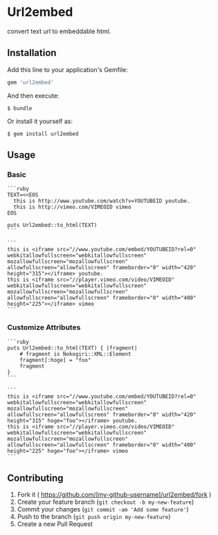# Url2embed

convert text url to embeddable html.

## Installation

Add this line to your application's Gemfile:

```ruby
gem 'url2embed'
```

And then execute:

    $ bundle

Or install it yourself as:

    $ gem install url2embed

## Usage

### Basic

    ```ruby
    TEXT=<<EOS
      this is http://www.youtube.com/watch?v=YOUTUBEID youtube.
      this is http://vimeo.com/VIMEOID vimeo
    EOS

    puts Url2embed::to_html(TEXT)
    ```

    ```
    this is <iframe src="//www.youtube.com/embed/YOUTUBEID?rel=0" webkitallowfullscreen="webkitallowfullscreen" mozallowfullscreen="mozallowfullscreen" allowfullscreen="allowfullscreen" frameborder="0" width="420" height="315"></iframe> youtube.
    this is <iframe src="//player.vimeo.com/video/VIMEOID" webkitallowfullscreen="webkitallowfullscreen" mozallowfullscreen="mozallowfullscreen" allowfullscreen="allowfullscreen" frameborder="0" width="400" height="225"></iframe> vimeo
    ```

### Customize Attributes

	```ruby
	puts Url2embed::to_html(TEXT) { |fragment|
		# fragment is Nokogiri::XML::Element
		fragment[:hoge] = "foo"
		fragment
	}
	```

    ```
    this is <iframe src="//www.youtube.com/embed/YOUTUBEID?rel=0" webkitallowfullscreen="webkitallowfullscreen" mozallowfullscreen="mozallowfullscreen" allowfullscreen="allowfullscreen" frameborder="0" width="420" height="315" hoge="foo"></iframe> youtube.
    this is <iframe src="//player.vimeo.com/video/VIMEOID" webkitallowfullscreen="webkitallowfullscreen" mozallowfullscreen="mozallowfullscreen" allowfullscreen="allowfullscreen" frameborder="0" width="400" height="225" hoge="foo"></iframe> vimeo
    ```

## Contributing

1. Fork it ( https://github.com/[my-github-username]/url2embed/fork )
2. Create your feature branch (`git checkout -b my-new-feature`)
3. Commit your changes (`git commit -am 'Add some feature'`)
4. Push to the branch (`git push origin my-new-feature`)
5. Create a new Pull Request
